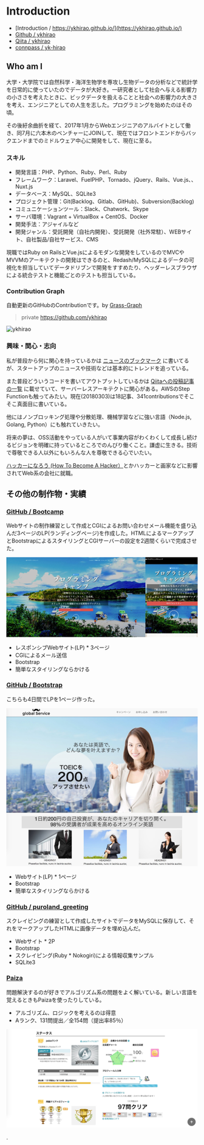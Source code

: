 # Introduction

* [Introduction / https://ykhirao.github.io/](https://ykhirao.github.io/)
* [Github / ykhirao](https://github.com/ykhirao/)
* [Qiita / ykhirao](http://qiita.com/ykhirao)
* [connpass / yk-hirao](https://connpass.com/user/yk-hirao/)

## Who am I

大学・大学院では自然科学・海洋生物学を専攻し生物データの分析などで統計学を日常的に使っていたのでデータが大好き。一研究者として社会へ与える影響力の小ささを考えたときに、ビックデータを扱えることと社会への影響力の大きさを考え、エンジニアとしての人生を志した。プログラミングを始めたのはその頃。

その後紆余曲折を経て、2017年1月からWebエンジニアのアルバイトとして働き、同7月に六本木のベンチャーにJOINして、現在ではフロントエンドからバックエンドまでのミドルウェア中心に開発をして、現在に至る。

### スキル

* 開発言語：PHP、Python、Ruby、Perl、Ruby
* フレームワーク：Laravel、FuelPHP、Tornado、jQuery、Rails、Vue.js、、Nuxt.js
* データベース：MySQL、SQLite3
* プロジェクト管理：Git(Backlog、Gitlab、GitHub)、Subversion(Backlog)
* コミュニケーションツール：Slack、Chatwork、Skype
* サーバ環境：Vagrant + VirtualBox + CentOS、Docker
* 開発手法：アジャイルなど
* 開発ジャンル：受託開発（自社内開発）、受託開発（社外常駐）、WEBサイト、自社製品/自社サービス、CMS

現職ではRuby on RailsとVue.jsによるモダンな開発をしているのでMVCやMVVMのアーキテクトの開発はできるのと、Redash/MySQLによるデータの可視化を担当していてデータドリブンで開発をすすめたり、ヘッダーレスブラウザによる統合テストと機能ごとのテストも担当している。

### Contribution Graph

自動更新のGitHubのContributionです。by [Grass-Graph](https://grass-graph.moshimo.works/)

> private <https://github.com/ykhirao>

![ykhirao](https://grass-graph.moshimo.works/images/ykhirao.png)

### 興味・関心・志向

私が普段から何に関心を持っているかは [ニュースのブックマーク](https://ykhirao.github.io/bookmark/) に書いてるが、スタートアップのニュースや技術などは基本的にトレンドを追っている。

また普段どういうコードを書いてアウトプットしているかは [Qiitaへの投稿記事の一覧](https://qiita.com/ykhirao) に載せていて、サーバーレスアーキテクトに関心がある。AWSのStep Functionも触ってみたい。現在(20180303)は18記事、341contributionsでそこそこ真面目に書いている。

他にはノンブロッキング処理や分散処理、機械学習などに強い言語（Node.js, Golang, Python）にも触れていきたい。

将来の夢は、OSS活動をやっている人がいて事業内容がわくわくして成長し続けるビジョンを明確に持っているところでのんびり働くこと。謙虚に生きる。技術で尊敬できる人以外にもいろんな人を尊敬できる心でいたい。

[ハッカーになろう (How To Become A Hacker）](http://cruel.org/freeware/hacker.html)とかハッカーと画家などに影響されてWeb系の会社に就職。

## その他の制作物・実績

### [GitHub / Bootcamp](https://ykhirao.github.io/bootcamp/)

Webサイトの制作練習として作成とCGIによるお問い合わせメール機能を盛り込んだ3ページのLP(ランディングページ)を作成した。HTMLによるマークアップとBootstrapによるスタイリングとCGIサーバーの設定を2週間くらいで完成させた。

![Bootcamp](./assets/bootcamp.jpg)

* レスポンシブWebサイト(LP) * 3ページ
* CGIによるメール送信
* Bootstrap
* 簡単なスタイリングならかける

### [GitHub / Bootstrap](https://ykhirao.github.io/bootstrap/)

こちらも4日間でLPを1ページ作った。

![Bootcamp](./assets/bootstrap.jpg)

* Webサイト(LP) * 1ページ
* Bootstrap
* 簡単なスタイリングならかける

### [GitHub / puroland_greeting](https://ykhirao.github.io/puroland_greeting/)

スクレイピングの練習として作成したサイトでデータをMySQLに保存して、それをマークアップしたHTMLに画像データを埋め込んだ。

* Webサイト * 2P
* Bootstrap
* スクレイピング(Ruby * Nokogiri)による情報収集サンプル
* SQLite3

### [Paiza](https://paiza.jp/challenges)

問題解決するのが好きでアルゴリズム系の問題をよく解いている。新しい言語を覚えるときもPaizaを使ったりしている。

* アルゴリズム、ロジックを考えるのは得意
* Aランク、131問提出／全154問（提出率85％）

![paiza](./assets/paiza.jpg)


.
